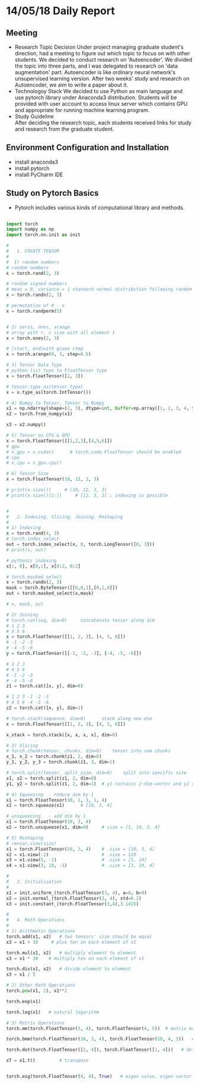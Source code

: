 
# 14/05/18 Daily Report

## Meeting
- Research Topic Decision
  Under project managing graduate student's direction, had a meeting to figure out which topic to focus on with other students.
We decided to conduct research on 'Autoencoder'. We divided the topic into three parts, and I was delegated to research on 
'data augmentation' part. Autoencoder is like ordinary neural network's unsupervised learning version. After two weeks' study and 
research on Autoencoder, we aim to write a paper about it.
- Technologoy Stack
  We decided to use Python as main language and use pytorch library under Anaconda3 distribution. Students will be provided with
user account to access linux server which contains GPU and appropriate for running machine learning program.
- Study Guideline  
  After deciding the research topic, each students received links for study and research from the graduate student. 
  
## Environment Configuration and Installation
- install anaconda3
- install pytorch
- install PyCharm IDE

## Study on Pytorch Basics

  - Pytorch includes various kinds of computational library and methods.

```python
  
import torch
import numpy as np
import torch.nn.init as init

#
#   1. CREATE TENSOR
#
#  1) random numbers
# random numbers
x = torch.rand(2, 3)

# random signed numbers
# mean = 0, variance = 1 standard normal distribution following random number
x = torch.randn(2, 3)

# permutation of 0 - n
x = torch.randperm(5)


# 2) zeros, ones, arange
# array with r, c size with all element 1
x = torch.ones(2, 3)

# [start, end]with given step
x = torch.arange(0, 3, step=0.5)

# 3) Tensor Data Type
# python list type to FloatTensor type
x = torch.FloatTensor([2, 3])

# tensor.type_as(tensor_type)
x = x.type_as(torch.IntTensor())

# 4) Numpy to Tensor, Tensor to Numpy
x1 = np.ndarray(shape=(2, 3), dtype=int, buffer=np.array([1, 2, 3, 4, 5, 6]))
x2 = torch.from_numpy(x1)

x3 = x2.numpy()

# 5) Tensor on CPU & GPU
x = torch.FloatTensor([[1,2,3],[4,5,6]])
# gpu
# x_gpu = x.cuda()      # torch.cuda.FloatTensor should be enabled
# cpu
# x_cpu = x_gpu.cpu()

# 6) Tensor Size
x = torch.FloatTensor(10, 12, 3, 3)

# print(x.size())     # [10, 12, 3, 3]
# print(x.size()[1:])     # [12, 3, 3] ; indexing is possible


#
#   2. Indexing, Slicing, Joining, Reshaping
#
# 1) Indexing
x = torch.rand(4, 3)
# torch.index_select
out = torch.index_select(x, 0, torch.LongTensor([0, 3]))
# print(x, out)

# pythonic indexing
x[:, 0], x[0,:], x[0:2, 0:2]

# torch.masked_select
x = torch.randn(2, 3)
mask = torch.ByteTensor([[0,0,1],[0,1,0]])
out = torch.masked_select(x,mask)

# x, mask, out

# 2) Joining
# torch.cat(seq, dim=0)     concatenate tensor along dim
# 1 2 3
# 4 5 6
x = torch.FloatTensor([[1, 2, 3], [4, 5, 6]])
# -1 -2 -3
# -4 -5 -6
y = torch.FloatTensor([[-1, -2, -3], [-4, -5, -6]])

# 1 2 3
# 4 5 6
# -1 -2 -3
# -4 -5 -6
z1 = torch.cat([x, y], dim=0)

# 1 2 3 -1 -2 -3
# 4 5 6 -4 -5 -6
z2 = torch.cat([x, y], dim=1)

# torch.stack(sequence, dim=0)      stack along new dim
x = torch.FloatTensor([[1, 2, 3], [4, 5, 6]])

x_stack = torch.stack([x, x, x, x], dim=0)

# 3) Slicing
# torch.chunk(tensor, chunks, dim=0)    tensor into num chunks
x_1, x_2 = torch.chunk(z1, 2, dim=0)
y_1, y_2, y_3 = torch.chunk(z1, 3, dim=1)

# torch.split(tensor, split_size, dim=0)    split into specific size
x1, x2 = torch.split(z1, 2, dim=0)
y1, y2 = torch.split(z1, 2, dim=1)  # y1 contains 2-dim-vector and y2 contains 1-dim-vector

# 4) Squeezing  - reduce dim by 1
x1 = torch.FloatTensor(10, 1, 3, 1, 4)
x2 = torch.squeeze(x1)      # [10, 3, 4]

# unsqueezing   - add dim by 1
x1 = torch.FloatTensor(10, 3, 4)
x2 = torch.unsqueeze(x1, dim=0)     # size = [1, 10, 3, 4]

# 5) Reshaping
# rensor.view(size)
x1 = torch.FloatTensor(10, 3, 4)    # .size = [10, 3, 4]
x2 = x1.view(-1)                    # .size = 120
x3 = x1.view(5, -1)                 # .size = [5, 24]
x4 = x1.view(3, 10, -1)             # .size = [3, 10, 4]

#
#   3. Initialization
#
x1 = init.uniform_(torch.FloatTensor(3, 4), a=0, b=9)
x2 = init.normal_(torch.FloatTensor(3, 4), std=0.2)
x3 = init.constant_(torch.FloatTensor(3,4),3.1415)

#
#   4. Math Operations
#
# 1) Arithmetic Operations
torch.add(x1, x2)   # two tensors' size should be equal
x3 = x1 + 10     # plus ten on each element of x1

torch.mul(x1, x2)   # multiply element to element
x3 = x1 * 10    # multiply ten on each element of x1

torch.div(x1, x2)   # divide element to element
x3 = x1 / 5

# 2) Other Math Operations
torch.pow(x1, 2), x1**2

torch.exp(x1)

torch.log(x1)   # natural logarithm

# 3) Matrix Operations
torch.mm(torch.FloatTensor(3, 4), torch.FloatTensor(4, 5))  # matrix multiplication

torch.bmm(torch.FloatTensor(10, 3, 4), torch.FloatTensor(10, 4, 5))   # batch matrix multiplication

torch.dot(torch.FloatTensor([1, 4]), torch.FloatTensor([1, 4]))   # dot product of two tensor

xT = x1.t()         # transpose


torch.eig(torch.FloatTensor(4, 4), True)   # eigen value, eigen vector
```
